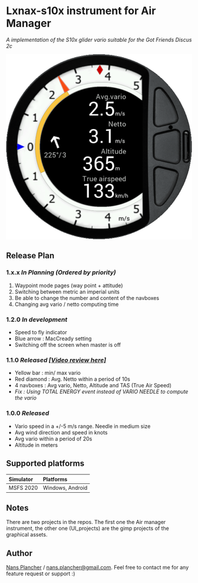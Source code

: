 # Lxnax-s10x instrument for Air Manager
_A implementation of the S10x glider vario suitable for the Got Friends Discus 2c_

![preview](https://raw.githubusercontent.com/nan0/air-manager-instrument_lxnax-s10x/develop/5e7fece5-48de-49a4-3d9a-e905411b8255/preview.png)


## Release Plan
### 1.x.x _In Planning (Ordered by priority)_
1. Waypoint mode pages (way point + attitude)
2. Switching between metric an imperial units
4. Be able to change the number and content of the navboxes
5. Changing avg vario / netto computing time

### 1.2.0 _In development_
- Speed to fly indicator
- Blue arrow : MacCready setting
- Switching off the screen when master is off

### 1.1.0 _Released [[Video review here]](https://youtu.be/dhCVyx4by5A)_
- Yellow bar : min/ max vario 
- Red diamond : Avg. Netto within a period of 10s
- 4 navboxes : Avg vario, Netto, Altitude and TAS (True Air Speed)
- _Fix : Using TOTAL ENERGY event instead of VARIO NEEDLE to compute the vario_

### 1.0.0 _Released_
- Vario speed in a  +/-5 m/s range. Needle in medium size
- Avg wind direction and speed in knots
- Avg vario within a period of 20s
- Altitude in meters

## Supported platforms
| Simulator | Platforms         |
|:----------|:------------------|
| MSFS 2020 | Windows, Android  |

## Notes
There are two projects in the repos. The first one the Air manager instrument, 
the other one (UI_projects) are the gimp projects of the graphical assets.

## Author
[Nans Plancher](https://github.com/nan0) / nans.plancher@gmail.com. Feel free to contact me for any feature request or support :)


